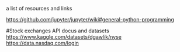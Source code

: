 a list of resources and links 

https://github.com/jupyter/jupyter/wiki#general-python-programming

#Stock exchanges API docus and datasets 
https://www.kaggle.com/datasets/dgawlik/nyse
https://data.nasdaq.com/login
